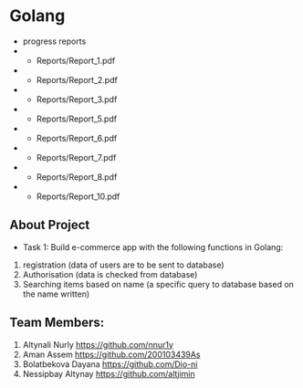 # Golang

- progress reports
- - Reports/Report_1.pdf
- - Reports/Report_2.pdf
- - Reports/Report_3.pdf
- - Reports/Report_5.pdf
- - Reports/Report_6.pdf
- - Reports/Report_7.pdf
- - Reports/Report_8.pdf
- - Reports/Report_10.pdf

## About Project
- Task 1:
 Build e-commerce app with the following functions in Golang:
1) registration (data of users are to be sent to database)
2) Authorisation (data is checked from database)
3) Searching items based on name (a specific query to database based on the name written)



## Team Members:
1. Altynali Nurly https://github.com/nnur1y
2. Aman Assem https://github.com/200103439As
3. Bolatbekova Dayana https://github.com/Dio-ni
4. Nessipbay Altynay https://github.com/altjimin
